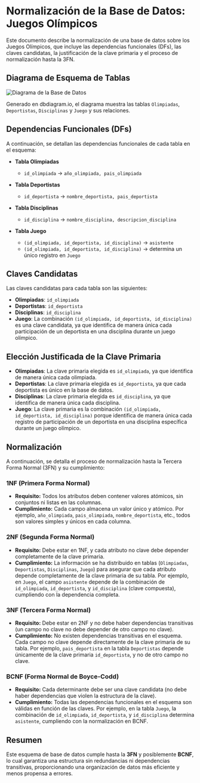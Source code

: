 # Normalización de la Base de Datos: Juegos Olímpicos

Este documento describe la normalización de una base de datos sobre los Juegos Olímpicos, que incluye las dependencias funcionales (DFs), las claves candidatas, la justificación de la clave primaria y el proceso de normalización hasta la 3FN.

## Diagrama de Esquema de Tablas

![Diagrama de la Base de Datos](https://github.com/user-attachments/assets/57dcbf7c-4260-4eca-b094-79e98c51ac89)

Generado en dbdiagram.io, el diagrama muestra las tablas `Olimpiadas`, `Deportistas`, `Disciplinas` y `Juego` y sus relaciones.

## Dependencias Funcionales (DFs)

A continuación, se detallan las dependencias funcionales de cada tabla en el esquema:

- **Tabla Olimpiadas**
  - `id_olimpiada` → `año_olimpiada, pais_olimpiada`

- **Tabla Deportistas**
  - `id_deportista` → `nombre_deportista, pais_deportista`

- **Tabla Disciplinas**
  - `id_disciplina` → `nombre_disciplina, descripcion_disciplina`

- **Tabla Juego**
  - `(id_olimpiada, id_deportista, id_disciplina)` → `asistente`
  - `(id_olimpiada, id_deportista, id_disciplina)` → determina un único registro en `Juego`

## Claves Candidatas

Las claves candidatas para cada tabla son las siguientes:

- **Olimpiadas**: `id_olimpiada`
- **Deportistas**: `id_deportista`
- **Disciplinas**: `id_disciplina`
- **Juego**: La combinación `(id_olimpiada, id_deportista, id_disciplina)` es una clave candidata, ya que identifica de manera única cada participación de un deportista en una disciplina durante un juego olímpico.

## Elección Justificada de la Clave Primaria

- **Olimpiadas**: La clave primaria elegida es `id_olimpiada`, ya que identifica de manera única cada olimpiada.
- **Deportistas**: La clave primaria elegida es `id_deportista`, ya que cada deportista es único en la base de datos.
- **Disciplinas**: La clave primaria elegida es `id_disciplina`, ya que identifica de manera única cada disciplina.
- **Juego**: La clave primaria es la combinación `(id_olimpiada, id_deportista, id_disciplina)` porque identifica de manera única cada registro de participación de un deportista en una disciplina específica durante un juego olímpico.

## Normalización

A continuación, se detalla el proceso de normalización hasta la Tercera Forma Normal (3FN) y su cumplimiento:

### 1NF (Primera Forma Normal)  
- **Requisito:** Todos los atributos deben contener valores atómicos, sin conjuntos ni listas en las columnas.
- **Cumplimiento:** Cada campo almacena un valor único y atómico. Por ejemplo, `año_olimpiada`, `pais_olimpiada`, `nombre_deportista`, etc., todos son valores simples y únicos en cada columna.

### 2NF (Segunda Forma Normal)  
- **Requisito:** Debe estar en 1NF, y cada atributo no clave debe depender completamente de la clave primaria.
- **Cumplimiento:** La información se ha distribuido en tablas (`Olimpiadas`, `Deportistas`, `Disciplinas`, `Juego`) para asegurar que cada atributo depende completamente de la clave primaria de su tabla. Por ejemplo, en `Juego`, el campo `asistente` depende de la combinación de `id_olimpiada`, `id_deportista`, y `id_disciplina` (clave compuesta), cumpliendo con la dependencia completa.

### 3NF (Tercera Forma Normal)  
- **Requisito:** Debe estar en 2NF y no debe haber dependencias transitivas (un campo no clave no debe depender de otro campo no clave).
- **Cumplimiento:** No existen dependencias transitivas en el esquema. Cada campo no clave depende directamente de la clave primaria de su tabla. Por ejemplo, `pais_deportista` en la tabla `Deportistas` depende únicamente de la clave primaria `id_deportista`, y no de otro campo no clave.

### BCNF (Forma Normal de Boyce-Codd)  
- **Requisito:** Cada determinante debe ser una clave candidata (no debe haber dependencias que violen la estructura de la clave).
- **Cumplimiento:** Todas las dependencias funcionales en el esquema son válidas en función de las claves. Por ejemplo, en la tabla `Juego`, la combinación de `id_olimpiada`, `id_deportista`, y `id_disciplina` determina `asistente`, cumpliendo con la normalización en BCNF.

## Resumen  
Este esquema de base de datos cumple hasta la **3FN** y posiblemente **BCNF**, lo cual garantiza una estructura sin redundancias ni dependencias transitivas, proporcionando una organización de datos más eficiente y menos propensa a errores.
